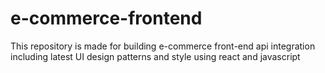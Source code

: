 # e-commerce-frontend
This repository is made for building e-commerce front-end api integration including latest UI design patterns and style using react and javascript
